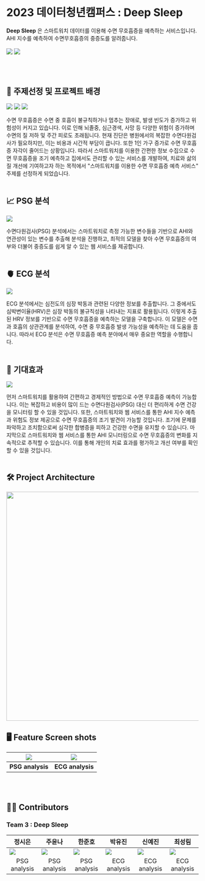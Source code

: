 # **2023 데이터청년캠퍼스 : Deep Sleep**

**Deep Sleep** 은 스마트워치 데이터를 이용해 수면 무호흡증을 예측하는 서비스입니다. AHI 지수를 예측하여 수면무호흡증의 중증도를 알려줍니다.
<br><br>
<img src="https://github.com/alacori/deepsleep/assets/70925118/f3d152f1-18ab-427c-9d26-ff98e0c8a5e2">
<img src="https://github.com/alacori/deepsleep/assets/70925118/95459903-1af4-46a6-92a4-ea82626c86bb">



<br><br>


## 🛌 **주제선정 및 프로젝트 배경**
![](https://github.com/alacori/deepsleep/assets/70925118/e5ec1c1b-9d1e-4e60-bca0-8bf8e150db71)
![](https://github.com/alacori/deepsleep/assets/70925118/f515e630-3af3-4217-b1e9-213b22adf8ad)
![](https://github.com/alacori/deepsleep/assets/70925118/08afb45f-e354-474e-a816-d9d3e99ab296)



수면 무호흡증은 수면 중 호흡이 불규칙하거나 멈추는 장애로, 발생 빈도가 증가하고 위험성이 커지고 있습니다. 이로 인해 뇌졸중, 심근경색, 사망 등 다양한 위험이 증가하며 수면의 질 저하 및 주간 피로도 초래됩니다. 현재 진단은 병원에서의 복잡한 수면다원검사가 필요하지만, 이는 비용과 시간적 부담이 큽니다. 또한 1인 가구 증가로 수면 무호흡증 자각이 줄어드는 상황입니다. 따라서 스마트워치를 이용한 간편한 정보 수집으로 수면 무호흡증을 조기 예측하고 집에서도 관리할 수 있는 서비스를 개발하여, 치료와 삶의 질 개선에 기여하고자 하는 목적에서 "스마트워치를 이용한 수면 무호흡증 예측 서비스" 주제를 선정하게 되었습니다.
<br>
<br>

## 📈 **PSG 분석**
<img src="https://github.com/alacori/deepsleep/assets/70925118/49f9a523-96cd-4cbd-bd07-07d3c164f544">

수면다원검사(PSG) 분석에서는 스마트워치로 측정 가능한 변수들을 기반으로 AHI와 연관성이 있는 변수를 추출해 분석을 진행하고, 최적의 모델을 찾아 수면 무호흡증의 여부와 더불어 중증도를 쉽게 알 수 있는 웹 서비스를 제공합니다.
<br>
<br>

## 🫀 **ECG 분석**

![](https://i.ibb.co/pWFrbZr/our-goal.png)

ECG 분석에서는 심전도의 심장 박동과 관련된 다양한 정보를 추출합니다. 그 중에서도 심박변이율(HRV)은 심장 박동의 불규칙성을 나타내는 지표로 활용됩니다. 이렇게 추출된 HRV 정보를 기반으로 수면 무호흡증을 예측하는 모델을 구축합니다. 이 모델은 수면과 호흡의 상관관계를 분석하여, 수면 중 무호흡증 발생 가능성을 예측하는 데 도움을 줍니다. 따라서 ECG 분석은 수면 무호흡증 예측 분야에서 매우 중요한 역할을 수행합니다.
<br>
<br>

## 🎯 **기대효과**

![](https://github.com/alacori/deepsleep/assets/70925118/a47d642c-9d33-4d1d-aae5-3bb43b94c5de)

먼저 스마트워치를 활용하여 간편하고 경제적인 방법으로 수면 무호흡증 예측이 가능합니다. 이는 복잡하고 비용이 많이 드는 수면다원검사(PSG) 대신 더 편리하게 수면 건강을 모니터링 할 수 있을 것입니다.
또한, 스마트워치와 웹 서비스를 통한 AHI 지수 예측과 위험도 정보 제공으로 수면 무호흡증의 조기 발견이 가능할 것입니다. 조기에 문제를 파악하고 조치함으로써 심각한 합병증을 피하고 건강한 수면을 유지할 수 있습니다.
마지막으로 스마트워치와 웹 서비스를 통한 AHI 모니터링으로 수면 무호흡증의 변화를 지속적으로 추적할 수 있습니다. 이를 통해 개인의 치료 효과를 평가하고 개선 여부를 확인할 수 있을 것입니다.
<br>
<br>

## 🛠 **Project Architecture**

<img src="https://github.com/alacori/deepsleep/assets/98305116/0524bcdb-0537-4aa6-9445-ae286c95cf87" width=900 height=600>




<br>


## 🖥️ **Feature Screen shots**

|<img src="https://github.com/alacori/deepsleep/assets/70925118/77e4ec68-26bd-4e84-b3cf-451e5d338323">|<img src="https://github.com/alacori/deepsleep/assets/70925118/77e4ec68-26bd-4e84-b3cf-451e5d338323">|
|------|------|
|<div align="center">**PSG analysis**</div>|<div align="center">**ECG analysis**</div>|

<br> <br>



## 👩‍💻 **Contributors**

### **Team 3** : Deep Sleep

|**정시은**|**주윤나**|**한준호**|**박유진**|**신예진**|**최성림**|
|---|---|---|---|---|---|
|<img src="https://github.com/alacori/deepsleep/assets/70925118/97c473e4-bb82-4492-a009-1177484ba204">|<img src="https://github.com/alacori/deepsleep/assets/70925118/e8dfdf5c-c0f6-49b6-a8d9-6aa847198365">|<img src="https://github.com/alacori/deepsleep/assets/70925118/3bdba795-02bb-451a-bf21-52bf5a3eb688">|<img src="https://github.com/alacori/deepsleep/assets/98305116/a011e2b8-af4a-402f-a142-7fb70e7a1659">|<img src="https://github.com/alacori/deepsleep/assets/98305116/edac53b2-267d-4e76-843c-6944b1116d9b">|<img src="https://github.com/alacori/deepsleep/assets/98305116/228b81ff-2e91-41d9-abf5-feb590607038">|
|<div align="center">PSG analysis</div>|<div align="center">PSG analysis</div>|<div align="center">PSG analysis</div>|<div align="center">ECG analysis</div>|<div align="center">ECG analysis</div>|<div align="center">ECG analysis</div>|
